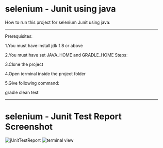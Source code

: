 # selenium - Junit using java

How to run this project for selenium Junit using java:

---

Prerequisites:

1.You must have install jdk 1.8 or above

2.You must have set JAVA_HOME and GRADLE_HOME Steps:

3.Clone the project

4.Open terminal inside the project folder

5.Give following command:

  gradle clean test


---

# selenium - Junit Test Report Screenshot

![jUnitTestReport](https://user-images.githubusercontent.com/50478815/178106402-a0b8bf21-8d08-4641-9df7-778568418b7e.PNG)
![terminal view](https://user-images.githubusercontent.com/50478815/178106405-055d8103-1f07-49a6-b52e-e636f870eefa.PNG)
